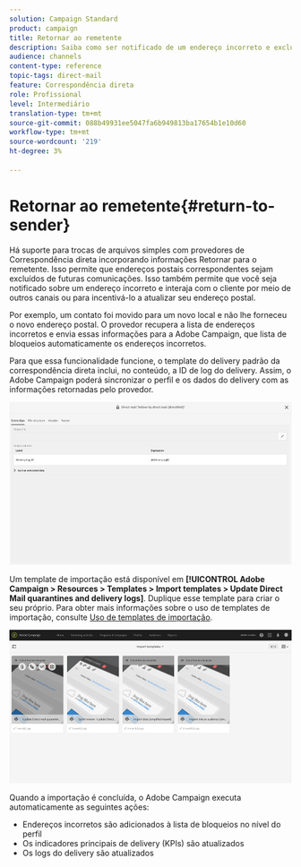 ```yaml
---
solution: Campaign Standard
product: campaign
title: Retornar ao remetente
description: Saiba como ser notificado de um endereço incorreto e excluí-lo de comunicações futuras.
audience: channels
content-type: reference
topic-tags: direct-mail
feature: Correspondência direta
role: Profissional
level: Intermediário
translation-type: tm+mt
source-git-commit: 088b49931ee5047fa6b949813ba17654b1e10d60
workflow-type: tm+mt
source-wordcount: '219'
ht-degree: 3%

---
```



# Retornar ao remetente{#return-to-sender}

Há suporte para trocas de arquivos simples com provedores de Correspondência direta incorporando informações Retornar para o remetente. Isso permite que endereços postais correspondentes sejam excluídos de futuras comunicações. Isso também permite que você seja notificado sobre um endereço incorreto e interaja com o cliente por meio de outros canais ou para incentivá-lo a atualizar seu endereço postal.

Por exemplo, um contato foi movido para um novo local e não lhe forneceu o novo endereço postal. O provedor recupera a lista de endereços incorretos e envia essas informações para a Adobe Campaign, que lista de bloqueios automaticamente os endereços incorretos.

Para que essa funcionalidade funcione, o template do delivery padrão da correspondência direta inclui, no conteúdo, a ID de log do delivery. Assim, o Adobe Campaign poderá sincronizar o perfil e os dados do delivery com as informações retornadas pelo provedor.

![](assets/direct_mail_return_sender_1.png)

Um template de importação está disponível em **[!UICONTROL Adobe Campaign > Resources > Templates > Import templates > Update Direct Mail quarantines and delivery logs]**. Duplique esse template para criar o seu próprio. Para obter mais informações sobre o uso de templates de importação, consulte [Uso de templates de importação](../../automating/using/importing-data-with-import-templates.md#setting-up-import-templates).

![](assets/direct_mail_return_sender_2.png)

Quando a importação é concluída, o Adobe Campaign executa automaticamente as seguintes ações:

* Endereços incorretos são adicionados à lista de bloqueios no nível do perfil
* Os indicadores principais de delivery (KPIs) são atualizados
* Os logs do delivery são atualizados
